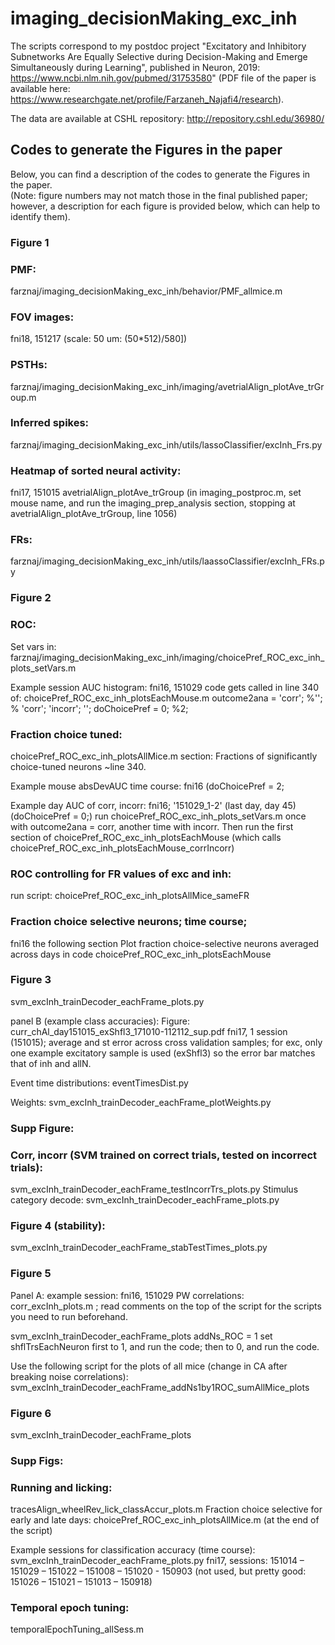 # imaging_decisionMaking_exc_inh
The scripts correspond to my postdoc project "Excitatory and Inhibitory Subnetworks Are Equally Selective during Decision-Making and Emerge Simultaneously during Learning", published in Neuron, 2019: https://www.ncbi.nlm.nih.gov/pubmed/31753580" 
(PDF file of the paper is available here: https://www.researchgate.net/profile/Farzaneh_Najafi4/research).

The data are available at CSHL repository: http://repository.cshl.edu/36980/


## Codes to generate the Figures in the paper
Below, you can find a description of the codes to generate the Figures in the paper.  
(Note: figure numbers may not match those in the final published paper; however, a description for each figure is provided below, which can help to identify them).


### Figure 1 
### PMF:  
farznaj/imaging_decisionMaking_exc_inh/behavior/PMF_allmice.m

### FOV images:
fni18, 151217 (scale: 50 um: (50*512)/580])

### PSTHs:  
farznaj/imaging_decisionMaking_exc_inh/imaging/avetrialAlign_plotAve_trGroup.m

### Inferred spikes:
farznaj/imaging_decisionMaking_exc_inh/utils/lassoClassifier/excInh_Frs.py

### Heatmap of sorted neural activity:
fni17, 151015
avetrialAlign_plotAve_trGroup (in imaging_postproc.m, set mouse name, and run the imaging_prep_analysis section, stopping at avetrialAlign_plotAve_trGroup, line 1056) 

### FRs:
farznaj/imaging_decisionMaking_exc_inh/utils/laassoClassifier/excInh_FRs.py



### Figure 2
### ROC:
Set vars in:
farznaj/imaging_decisionMaking_exc_inh/imaging/choicePref_ROC_exc_inh_plots_setVars.m

Example session AUC histogram: fni16, 151029
code gets called in line 340 of: choicePref_ROC_exc_inh_plotsEachMouse.m
outcome2ana = 'corr'; %''; % 'corr'; 'incorr'; '';
doChoicePref = 0; %2; 


### Fraction choice tuned:
choicePref_ROC_exc_inh_plotsAllMice.m
section: Fractions of significantly choice-tuned neurons
~line 340.


Example mouse absDevAUC time course: fni16   (doChoicePref = 2;

Example day AUC of corr, incorr: fni16; '151029_1-2' (last day, day 45) (doChoicePref = 0;)
run choicePref_ROC_exc_inh_plots_setVars.m once with outcome2ana = corr, another time with incorr. Then run the first section of choicePref_ROC_exc_inh_plotsEachMouse
(which calls choicePref_ROC_exc_inh_plotsEachMouse_corrIncorr)


### ROC controlling for FR values of exc and inh:
run script:
choicePref_ROC_exc_inh_plotsAllMice_sameFR


### Fraction choice selective neurons; time course; 
fni16
the following section 
Plot fraction choice-selective neurons averaged across days
in code choicePref_ROC_exc_inh_plotsEachMouse




### Figure 3
svm_excInh_trainDecoder_eachFrame_plots.py

panel B (example class accuracies): Figure: curr_chAl_day151015_exShfl3_171010-112112_sup.pdf
fni17, 1 session (151015); average and st error across cross validation samples; for exc, only one example excitatory sample is used (exShfl3) so the error bar matches that of inh and allN.

Event time distributions: eventTimesDist.py

Weights: svm_excInh_trainDecoder_eachFrame_plotWeights.py


### Supp Figure:
### Corr, incorr (SVM trained on correct trials, tested on incorrect trials):
svm_excInh_trainDecoder_eachFrame_testIncorrTrs_plots.py
Stimulus category decode:
svm_excInh_trainDecoder_eachFrame_plots.py



### Figure 4 (stability):
svm_excInh_trainDecoder_eachFrame_stabTestTimes_plots.py



### Figure 5
Panel A: example session: fni16, 151029
PW correlations:  corr_excInh_plots.m ; read comments on the top of the script for the scripts you need to run beforehand.

svm_excInh_trainDecoder_eachFrame_plots
addNs_ROC = 1
set shflTrsEachNeuron first to 1, and run the code; then to 0, and run the code.

Use the following script for the plots of all mice (change in CA after breaking noise correlations):
svm_excInh_trainDecoder_eachFrame_addNs1by1ROC_sumAllMice_plots



### Figure 6
svm_excInh_trainDecoder_eachFrame_plots


### Supp Figs:
### Running and licking: 
tracesAlign_wheelRev_lick_classAccur_plots.m
Fraction choice selective for early and late days: choicePref_ROC_exc_inh_plotsAllMice.m
(at the end of the script)

Example sessions for classification accuracy (time course):
svm_excInh_trainDecoder_eachFrame_plots.py
fni17, sessions: 151014 – 151029 – 151022 – 151008 – 151020 - 150903
(not used, but pretty good: 151026 – 151021 – 151013 – 150918)


### Temporal epoch tuning:
temporalEpochTuning_allSess.m



